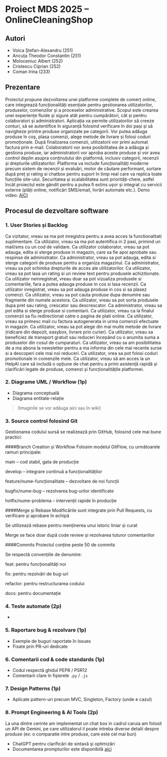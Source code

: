 # Proiect MDS 2025 – OnlineCleaningShop

## Autori
- Voica Ștefan-Alexandru (251)
- Ancuța Theodor Constantin (251)
- Moloceniuc Albert (252)
- Cristescu Ciprian (252)
- Coman Irina (233)

## Prezentare
  Proiectul propune dezvoltarea unei platforme complete de comerț online, care integrează
funcționalități esențiale pentru gestionarea utilizatorilor, produselor, comenzilor și a proceselor
administrative. Scopul este crearea unei experiențe fluide și sigure atât pentru cumpărători, cât și
pentru colaboratori și administratori.
  Aplicația va permite utilizatorilor să creeze conturi, să se autentifice în siguranță folosind
verificare în doi pași și să navigheze printre produse organizate pe categorii. Vor putea adăuga
produse în coș, plasa comenzi, alege metode de livrare și folosi coduri promoționale. După
finalizarea comenzii, utilizatorii vor primi automat factura prin e-mail.
Colaboratorii vor avea posibilitatea de a adăuga și gestiona produse, iar administratorii vor
aproba aceste produse și vor avea control deplin asupra conținutului din platformă, inclusiv
categorii, recenzii și drepturile utilizatorilor.
  Platforma va include funcționalități moderne precum sistem de recenzii și evaluări, motor de
căutare performant, sortare după preț și rating si chatbox pentru suport în timp real care va replica toate funcțiile site-ului.
Securitatea și scalabilitatea sunt priorități-cheie, astfel încât proiectul este gândit pentru a putea fi
extins ușor și integrat cu servicii externe (plăți online, notificări SMS/email, livrări automate
etc.).
Demo video: [AICI](#)


##  Procesul de dezvoltare software

###  1. User Stories și Backlog
Ca vizitator, vreau sa ma pot inregistra pentru a avea acces la functionalitati suplimentare.
Ca utilizator, vreau sa ma pot autentifica in 2 pasi, primind un mail/sms cu un cod de validare.
Ca utilizator colaborator, vreau sa pot adauga, edita si sterge produse in magazin, care sa fie apoi aprobate sau respinse de administrator.
Ca administrator, vreau sa pot adauga, edita si sterge categorii de produse pentru a organiza magazinul.
Ca administrator, vreau sa pot schimba drepturile de acces ale utilizatorilor.
Ca utilizator, vreau sa pot lasa un rating si un review text pentru produsele achizitionate.
Ca utilizator neinregistrat, vreau doar sa pot vizualiza produsele si comentariile, fara a putea adauga produse in cos si lasa recenzii.
Ca utilizator inregistrat, vreau sa pot adauga produse in cos si sa plasez comenzi.
Ca utilizator, vreau sa pot cauta produse dupa denumire sau fragmente din numele acestora.
Ca utilizator, vreau sa pot sorta produsele dupa pret sau rating, crescator sau descrescator.
Ca administrator, vreau sa pot edita si sterge produse si comentarii.
Ca utilizator, vreau ca la finalul comenzii sa fiu redirectionat catre o pagina de plati online.
Ca utilizator, vreau sa primesc mail cu factura autogenerata in urma comenzii efectuate in magazin.
Ca utilizator, vreau sa pot alege din mai multe metode de livrare (ridicare din depozit, easybox, livrare prin curier).
Ca utilizator, vreau sa beneficiez de transport gratuit sau reduceri începând cu o anumita suma  a produselor din cosul de cumparaturi.
Ca utilizator, vreau sa am posibilitatea de a ma abona la newsletter pentru a ma informa din cele mai recente surse si a descoperi cele mai noi reduceri.
Ca utilizator, vrea sa pot folosi coduri promotionale in comenzile mele.
Ca utilizator, vreau să am acces la un HelpAI care să includă o opțiune de chat pentru a primi asistență rapidă și clarificări legate de produse, comenzi și funcționalitățile platformei.

###  2. Diagrame UML / Workflow (1p)
- Diagrama conceptuală
- Diagrama entitate-relație
> (Imaginile se vor adăuga aici sau în wiki)

###  3. Source control folosind Git
Gestionarea codului sursă se realizează prin GitHub, folosind cele mai bune practici:

####Branch Creation și Workflow
Folosim modelul GitFlow, cu următoarele ramuri principale:

main – cod stabil, gata de producție

develop – integrare continuă a funcționalităților

feature/nume-funcționalitate – dezvoltare de noi funcții

bugfix/nume-bug – rezolvarea bug-urilor identificate

hotfix/nume-problema – intervenții rapide în producție

####Merge și Rebase
Modificările sunt integrate prin Pull Requests, cu verificare și aprobare în echipă

Se utilizează rebase pentru menținerea unui istoric liniar și curat

Merge se face doar după code review și rezolvarea tuturor comentariilor

####Commits
Proiectul conține peste 50 de commits

Se respectă convențiile de denumire:

feat: pentru funcționalități noi

fix: pentru rezolvări de bug-uri

refactor: pentru restructurarea codului

docs: pentru documentație


###  4. Teste automate (2p)
- 

###  5. Raportare bug & rezolvare (1p)
- Exemple de buguri raportate în Issues
- Fixate prin PR-uri dedicate

###  6. Comentarii cod & code standards (1p)
- Codul respectă ghidul PEP8 / PSR12
- Comentarii clare în fișierele `.py` / `.js`

###  7. Design Patterns (1p)
- Aplicate pattern-uri precum MVC, Singleton, Factory (unde e cazul)

###  8. Prompt Engineering & AI Tools (2p)

  La una dintre cerinte am implementat un chat box in cadrul caruia am folosit un API de Gemini, pe care
utilizatorul il poate intreba diverse detalii despre produse (ex: o comparatie intre produse, care este cel
mai bun)
  - ChatGPT pentru clarificări de sintaxă și optimizări
  - Documentarea prompturilor este disponibilă [aici](#)

